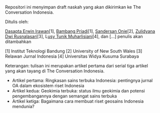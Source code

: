 Repositori ini menyimpan draft naskah yang akan dikirimkan ke The Conversation Indonesia.

Ditulis oleh: 

[Dasapta Erwin Irawan](https://orcid.org/0000-0002-1526-0863)[1], [Bambang Priadi](https://scholar.google.com/citations?hl=en&user=v15Nn54AAAAJ&view_op=list_works&sortby=pubdate)[1], [Sandersan Onie](https://orcid.org/0000-0003-2147-8102)[2], [Zulidyana Dwi Rusnalasari](https://orcid.org/0000-0002-2611-7288)[3], L[usy Tunik Muharlisiani](https://orcid.org/0000-0001-9147-4321)[4], dan [...] penulis akan ditambahkan

[1] Institut Teknologi Bandung
[2] University of New South Wales
[3] Relawan Jurnal Indonesia
[4] Universitas Widya Kusuma Surabaya

Keterangan: tulisan ini merupakan artikel pertama dari serial tiga artikel yang akan tayang di The Conversation Indonesia. 

- Artikel pertama: Ringkasan sains terbuka Indonesia: pentingnya jurnal OA dalam ekosistem riset Indonesia
- Artikel kedua: Geokimia terbuka: status ilmu geokimia dan potensi pengembangannya dengan semangat sains terbuka
- Artikel ketiga: Bagaimana cara membuat riset geosains Indonesia mendunia?